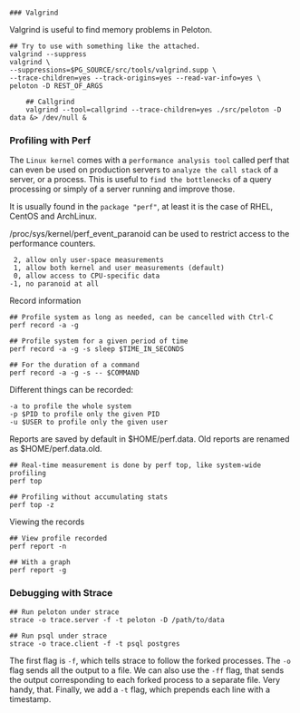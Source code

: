 
                                                                                                                         ### Valgrind

Valgrind is useful to find memory problems in Peloton.  

	## Try to use with something like the attached.  
	valgrind --suppress
	valgrind \
    --suppressions=$PG_SOURCE/src/tools/valgrind.supp \
    --trace-children=yes --track-origins=yes --read-var-info=yes \
    peloton -D REST_OF_ARGS

        ## Callgrind
        valgrind --tool=callgrind --trace-children=yes ./src/peloton -D data &> /dev/null &

###  Profiling with Perf

The `Linux kernel` comes with a `performance analysis tool` called perf that can even be used on production servers to `analyze the call stack` of a server, or a process. This is useful to `find the bottlenecks` of a query processing or simply of a server running and improve those.

It is usually found in the `package "perf"`, at least it is the case of RHEL, CentOS and ArchLinux.

/proc/sys/kernel/perf_event_paranoid can be used to restrict access to the performance counters.

     2, allow only user-space measurements
     1, allow both kernel and user measurements (default)
     0, allow access to CPU-specific data
    -1, no paranoid at all


Record information

	## Profile system as long as needed, can be cancelled with Ctrl-C  
	perf record -a -g

	## Profile system for a given period of time  
	perf record -a -g -s sleep $TIME_IN_SECONDS

	## For the duration of a command  
	perf record -a -g -s -- $COMMAND

Different things can be recorded:

    -a to profile the whole system
    -p $PID to profile only the given PID
    -u $USER to profile only the given user

Reports are saved by default in $HOME/perf.data. Old reports are renamed as $HOME/perf.data.old.

	## Real-time measurement is done by perf top, like system-wide profiling  
	perf top

	## Profiling without accumulating stats
	perf top -z

 Viewing the records
   
	## View profile recorded
	perf report -n

	## With a graph
	perf report -g


### Debugging with Strace


	## Run peloton under strace
	strace -o trace.server -f -t peloton -D /path/to/data

	## Run psql under strace
	strace -o trace.client -f -t psql postgres

The first flag is `-f`, which tells strace to follow the forked processes. The `-o` flag sends all the output to a file. We can also use the `-ff` flag, that sends the output corresponding to each forked process to a separate file. Very handy, that. Finally, we add a `-t` flag, which prepends each line with a timestamp.

